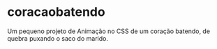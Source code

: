 # coracaobatendo
Um pequeno projeto de Animação no CSS de um coração batendo, de quebra puxando o saco do marido.
